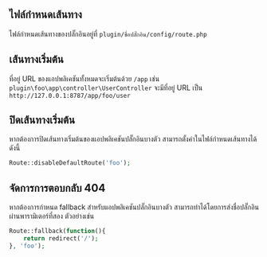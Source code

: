 ## ไฟล์กำหนดเส้นทาง
ไฟล์กำหนดเส้นทางของปลั๊กอินอยู่ที่ `plugin/ชื่อปลั๊กอิน/config/route.php`

## เส้นทางเริ่มต้น
ที่อยู่ URL ของแอปพลิเคชันทั้งหมดจะเริ่มต้นด้วย `/app` เช่น `plugin\foo\app\controller\UserController` จะมีที่อยู่ URL เป็น `http://127.0.0.1:8787/app/foo/user`

## ปิดเส้นทางเริ่มต้น
หากต้องการปิดเส้นทางเริ่มต้นของแอปพลิเคชันปลั๊กอินบางตัว สามารถตั้งค่าในไฟล์กำหนดเส้นทางได้ดังนี้
```php
Route::disableDefaultRoute('foo');
```

## จัดการการตอบกลับ 404
หากต้องการกำหนด fallback สำหรับแอปพลิเคชันปลั๊กอินบางตัว สามารถทำได้โดยการส่งชื่อปลั๊กอินผ่านพารามิเตอร์ที่สอง ตัวอย่างเช่น
```php
Route::fallback(function(){
    return redirect('/');
}, 'foo');
```
